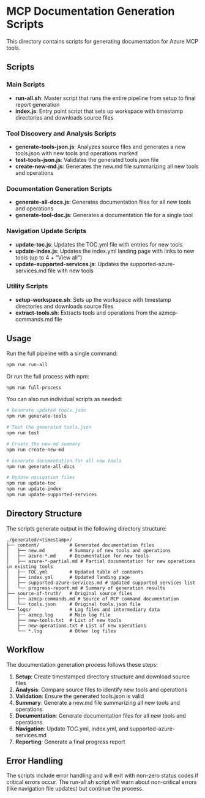 # MCP Documentation Generation Scripts

This directory contains scripts for generating documentation for Azure MCP tools.

## Scripts

### Main Scripts

- **run-all.sh**: Master script that runs the entire pipeline from setup to final report generation
- **index.js**: Entry point script that sets up workspace with timestamp directories and downloads source files

### Tool Discovery and Analysis Scripts

- **generate-tools-json.js**: Analyzes source files and generates a new tools.json with new tools and operations marked
- **test-tools-json.js**: Validates the generated tools.json file
- **create-new-md.js**: Generates the new.md file summarizing all new tools and operations

### Documentation Generation Scripts

- **generate-all-docs.js**: Generates documentation files for all new tools and operations
- **generate-tool-doc.js**: Generates a documentation file for a single tool

### Navigation Update Scripts

- **update-toc.js**: Updates the TOC.yml file with entries for new tools
- **update-index.js**: Updates the index.yml landing page with links to new tools (up to 4 + "View all")
- **update-supported-services.js**: Updates the supported-azure-services.md file with new tools

### Utility Scripts

- **setup-workspace.sh**: Sets up the workspace with timestamp directories and downloads source files
- **extract-tools.sh**: Extracts tools and operations from the azmcp-commands.md file

## Usage

Run the full pipeline with a single command:

```bash
npm run run-all
```

Or run the full process with npm:

```bash
npm run full-process
```

You can also run individual scripts as needed:

```bash
# Generate updated tools.json
npm run generate-tools

# Test the generated tools.json
npm run test

# Create the new.md summary
npm run create-new-md

# Generate documentation for all new tools
npm run generate-all-docs

# Update navigation files
npm run update-toc
npm run update-index
npm run update-supported-services
```

## Directory Structure

The scripts generate output in the following directory structure:

```
./generated/<timestamp>/
├── content/           # Generated documentation files
│   ├── new.md         # Summary of new tools and operations
│   ├── azure-*.md     # Documentation for new tools
│   ├── azure-*-partial.md # Partial documentation for new operations in existing tools
│   ├── TOC.yml        # Updated table of contents
│   ├── index.yml      # Updated landing page
│   ├── supported-azure-services.md # Updated supported services list
│   └── progress-report.md # Summary of generation results
├── source-of-truth/   # Original source files
│   ├── azmcp-commands.md # Source of MCP command documentation
│   └── tools.json     # Original tools.json file
└── logs/              # Log files and intermediary data
    ├── azmcp.log      # Main log file
    ├── new-tools.txt  # List of new tools
    ├── new-operations.txt # List of new operations
    └── *.log          # Other log files
```

## Workflow

The documentation generation process follows these steps:

1. **Setup**: Create timestamped directory structure and download source files
2. **Analysis**: Compare source files to identify new tools and operations
3. **Validation**: Ensure the generated tools.json is valid
4. **Summary**: Generate a new.md file summarizing all new tools and operations
5. **Documentation**: Generate documentation files for all new tools and operations
6. **Navigation**: Update TOC.yml, index.yml, and supported-azure-services.md
7. **Reporting**: Generate a final progress report

## Error Handling

The scripts include error handling and will exit with non-zero status codes if critical errors occur. The run-all.sh script will warn about non-critical errors (like navigation file updates) but continue the process.
